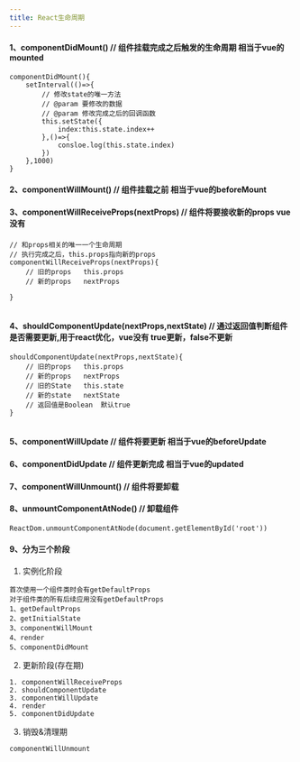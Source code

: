 ```yaml
---
title: React生命周期
---
```


#### 1、componentDidMount() // 组件挂载完成之后触发的生命周期 相当于vue的mounted
```
componentDidMount(){
    setInterval(()=>{
        // 修改state的唯一方法
        // @param 要修改的数据
        // @param 修改完成之后的回调函数
        this.setState({
            index:this.state.index++
        },()=>{
            consloe.log(this.state.index)
        })
    },1000)
}

```
#### 2、componentWillMount()  // 组件挂载之前 相当于vue的beforeMount
#### 3、componentWillReceiveProps(nextProps)  // 组件将要接收新的props vue没有

```
// 和props相关的唯一一个生命周期
// 执行完成之后，this.props指向新的props
componentWillReceiveProps(nextProps){
    // 旧的props   this.props
    // 新的props   nextProps
    
}


```
#### 4、shouldComponentUpdate(nextProps,nextState)  // 通过返回值判断组件是否需要更新,用于react优化，vue没有 true更新，false不更新
```
shouldComponentUpdate(nextProps,nextState){
    // 旧的props   this.props
    // 新的props   nextProps
    // 旧的State   this.state
    // 新的state   nextState
    // 返回值是Boolean  默认true
}


```
#### 5、componentWillUpdate // 组件将要更新 相当于vue的beforeUpdate
#### 6、componentDidUpdate // 组件更新完成 相当于vue的updated
#### 7、componentWillUnmount() // 组件将要卸载
#### 8、unmountComponentAtNode() // 卸载组件
```
ReactDom.unmountComponentAtNode(document.getElementById('root'))
```
#### 9、分为三个阶段
1. 实例化阶段

```
首次使用一个组件类时会有getDefaultProps
对于组件类的所有后续应用没有getDefaultProps
1、getDefaultProps
2、getInitialState
3、componentWillMount
4、render
5、componentDidMount
```
2. 更新阶段(存在期)


```
1. componentWillReceiveProps 
2. shouldComponentUpdate 
3. componentWillUpdate 
4. render 
5. componentDidUpdate
```
3. 销毁&清理期

```
componentWillUnmount
```
